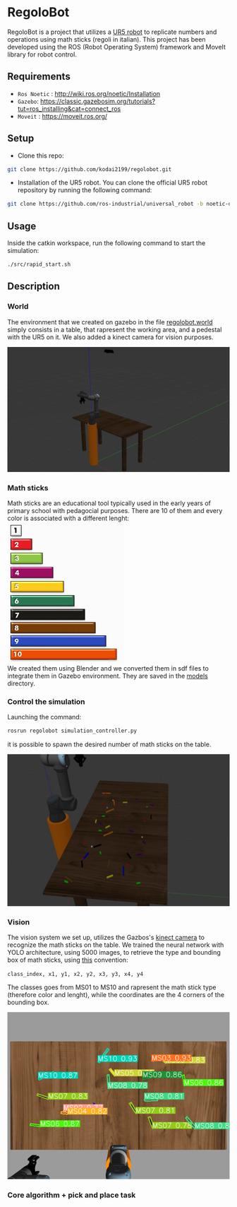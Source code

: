 # RegoloBot

RegoloBot is a project that utilizes a [UR5 robot](https://www.universal-robots.com/it/blog/ur5-un-robot-compatto-dalle-applicazioni-infinite/) to replicate numbers and operations using math sticks (regoli in italian). This project has been developed using the ROS (Robot Operating System) framework and MoveIt library for robot control.

## Requirements
- `Ros Noetic` :  http://wiki.ros.org/noetic/Installation  
- `Gazebo`:  https://classic.gazebosim.org/tutorials?tut=ros_installing&cat=connect_ros
- `Moveit` : https://moveit.ros.org/

## Setup
- Clone this repo: 
```bash
git clone https://github.com/kodai2199/regolobot.git
```

- Installation of the UR5 robot. You can clone the official UR5 robot repository by running the following command:
```bash
git clone https://github.com/ros-industrial/universal_robot -b noetic-devel
```

## Usage
Inside the catkin workspace, run the following command to start the simulation:
```bash
./src/rapid_start.sh
```

## Description

### World

The environment that we created on gazebo in the file [regolobot.world](regolobot/regolobot.world) simply consists in a table, that rapresent the working area, and a pedestal with the UR5 on it. We also added a kinect camera for vision purposes.

![environment](images/environment.jpg)

### Math sticks

Math sticks are an educational tool typically used in the early years of primary school with pedagocial purposes.
There are 10 of them and every color is associated with a different lenght:  
![math_sticks_numbers.png](images/math_sticks_numbers.png)  
We created them using Blender and we converted them in sdf files to integrate them in Gazebo environment. They are saved in the [models](regolobot/models) directory.

### Control the simulation

Launching the command:

```bash
rosrun regolobot simulation_controller.py
```
it is possible to spawn the desired number of math sticks on the table.

![regoli_spawned](images/regoli_spawned.jpg)

### Vision

The vision system we set up, utilizes the Gazbos's [kinect camera](regolobot/models/kinect) to recognize the math sticks on the table. We trained the neural network with YOLO architecture, using 5000 images, to retrieve the type and bounding box of math sticks, using [this](https://docs.ultralytics.com/datasets/obb/#yolo-obb-format) convention:  

`class_index, x1, y1, x2, y2, x3, y3, x4, y4`

The classes goes from MS01 to MS10 and rapresent the math stick type (therefore color and lenght), while the coordinates are the 4 corners of the bounding box.

![bb](images/1664.png)

### Core algorithm + pick and place task

